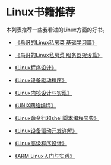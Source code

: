 # Linux书籍推荐

本列表推荐一些我看过的Linux方面的好书。

- [《鸟哥的Linux私房菜 基础学习篇》][1]
- [《鸟哥的Linux私房菜 服务器架设篇》][2]
- [《Linux程序设计》][3]
- [《Linux设备驱动程序》][4]
- [《Linux内核设计与实现》][5]
- [《UNIX网络编程》][6]
- [《Linux命令行和shell脚本编程宝典》][7]
- [《Linux设备驱动开发详解》][8]
- [《Linux高级程序设计》][9]
- [《ARM Linux入门与实践》][10]


  [1]: http://book.douban.com/subject/2208530/
  [2]: http://book.douban.com/subject/10794788/
  [3]: http://book.douban.com/subject/4831448/
  [4]: http://book.douban.com/subject/1723151/
  [5]: http://book.douban.com/subject/6097773/
  [6]: http://book.douban.com/subject/1500149/
  [7]: http://book.douban.com/subject/3723474/
  [8]: http://book.douban.com/subject/26600201/
  [9]: http://book.douban.com/subject/4048525/
  [10]: http://book.douban.com/subject/3270174/